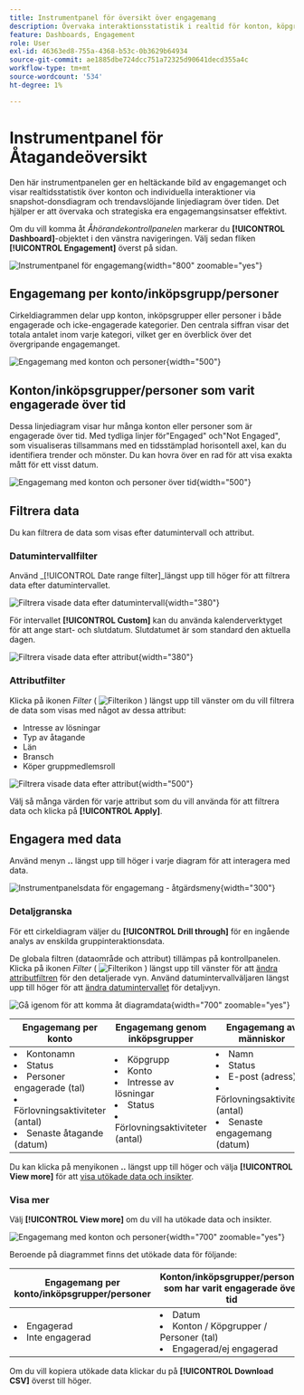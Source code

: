 ```yaml
---
title: Instrumentpanel för översikt över engagemang
description: Övervaka interaktionsstatistik i realtid för konton, köpgrupper och människor med interaktiva diagram och trendanalyser i Journey Optimizer B2B edition.
feature: Dashboards, Engagement
role: User
exl-id: 46363ed8-755a-4368-b53c-0b3629b64934
source-git-commit: ae1885dbe724dcc751a72325d90641decd355a4c
workflow-type: tm+mt
source-wordcount: '534'
ht-degree: 1%

---
```


# Instrumentpanel för Åtagandeöversikt

Den här instrumentpanelen ger en heltäckande bild av engagemanget och visar realtidsstatistik över konton och individuella interaktioner via snapshot-donsdiagram och trendavslöjande linjediagram över tiden. Det hjälper er att övervaka och strategiska era engagemangsinsatser effektivt.

Om du vill komma åt _Åhörandekontrollpanelen_ markerar du **[!UICONTROL Dashboard]**-objektet i den vänstra navigeringen. Välj sedan fliken **[!UICONTROL Engagement]** överst på sidan.

<!-- To generate a shareable PDF of your current view, click **[!UICONTROL Export]** at the top-right corner of the page. To engage with the data, use the action menu in the top-right corner. -->

![Instrumentpanel för engagemang](./assets/engagement-dashboard.png){width="800" zoomable="yes"}

## Engagemang per konto/inköpsgrupp/personer

Cirkeldiagrammen delar upp konton, inköpsgrupper eller personer i både engagerade och icke-engagerade kategorier. Den centrala siffran visar det totala antalet inom varje kategori, vilket ger en överblick över det övergripande engagemanget.

![Engagemang med konton och personer](assets/engagement-accounts.png){width="500"}

## Konton/inköpsgrupper/personer som varit engagerade över tid

Dessa linjediagram visar hur många konton eller personer som är engagerade över tid. Med tydliga linjer för&quot;Engaged&quot; och&quot;Not Engaged&quot;, som visualiseras tillsammans med en tidsstämplad horisontell axel, kan du identifiera trender och mönster. Du kan hovra över en rad för att visa exakta mått för ett visst datum.

![Engagemang med konton och personer över tid](assets/engagement-accounts-over-time.png){width="500"}

## Filtrera data

Du kan filtrera de data som visas efter datumintervall och attribut.

### Datumintervallfilter

Använd _[!UICONTROL Date range filter]_längst upp till höger för att filtrera data efter datumintervallet.

![Filtrera visade data efter datumintervall](./assets/engagement-date-filter.png){width="380"}

För intervallet **[!UICONTROL Custom]** kan du använda kalenderverktyget för att ange start- och slutdatum. Slutdatumet är som standard den aktuella dagen.

![Filtrera visade data efter attribut](./assets/engagement-date-filter-custom.png){width="380"}

### Attributfilter

Klicka på ikonen _Filter_ ( ![Filterikon](../assets/do-not-localize/icon-filter.svg) ) längst upp till vänster om du vill filtrera de data som visas med något av dessa attribut:

* Intresse av lösningar
* Typ av åtagande
* Län
* Bransch
* Köper gruppmedlemsroll

![Filtrera visade data efter attribut](./assets/engagement-dashboard-filters.png){width="500"}

Välj så många värden för varje attribut som du vill använda för att filtrera data och klicka på **[!UICONTROL Apply]**.

## Engagera med data

Använd menyn **..** längst upp till höger i varje diagram för att interagera med data.

![Instrumentpanelsdata för engagemang - åtgärdsmeny](assets/engagement-action-menu.png){width="300"}

### Detaljgranska

För ett cirkeldiagram väljer du **[!UICONTROL Drill through]** för en ingående analys av enskilda gruppinteraktionsdata.

De globala filtren (dataområde och attribut) tillämpas på kontrollpanelen. Klicka på ikonen _Filter_ ( ![Filterikon](../assets/do-not-localize/icon-filter.svg) ) längst upp till vänster för att [ändra attributfiltren](#filter-the-data) för den detaljerade vyn. Använd datumintervallväljaren längst upp till höger för att [ändra datumintervallet](#date-range-filter) för detaljvyn.

![Gå igenom för att komma åt diagramdata](./assets/engagement-buying-groups-drill-through.png){width="700" zoomable="yes"}

| Engagemang per konto | Engagemang genom inköpsgrupper | Engagemang av människor |
| ---------------------- | --------------------------- | -------------------- |
| <li>Kontonamn <li>Status <li>Personer engagerade (tal)<li>Förlovningsaktiviteter (antal) <li>Senaste åtagande (datum) | <li>Köpgrupp <li>Konto <li>Intresse av lösningar <li>Status <li>Förlovningsaktiviteter (antal) | <li>Namn <li>Status <li>E-post (adress) <li>Förlovningsaktiviteter (antal) <li>Senaste engagemang (datum) |

Du kan klicka på menyikonen **..** längst upp till höger och välja **[!UICONTROL View more]** för att [visa utökade data och insikter](#view-more).

### Visa mer

Välj **[!UICONTROL View more]** om du vill ha utökade data och insikter.

![Engagemang med konton och personer](./assets/engagement-buying-groups-time-view-more.png){width="700" zoomable="yes"}

Beroende på diagrammet finns det utökade data för följande:

| Engagemang per konto/inköpsgrupper/personer | Konton/inköpsgrupper/personer som har varit engagerade över tid |
| ----------------------------------------------- | -------------------------------------------------- | 
| <li>Engagerad <li>Inte engagerad | <li>Datum <li>Konton / Köpgrupper / Personer (tal) <li>Engagerad/ej engagerad |

Om du vill kopiera utökade data klickar du på **[!UICONTROL Download CSV]** överst till höger.
